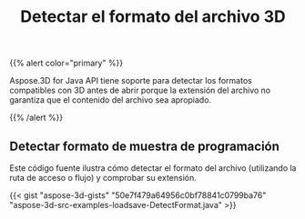 ﻿---
title: Detectar el formato del archivo 3D
type: docs
weight: 10
url: /es/java/detect-format-of-3d-file/
description: Aspose.3D for Java API tiene soporte para detectar los formatos compatibles con 3D antes de abrir porque la extensión del archivo no garantiza que el contenido del archivo sea apropiado.
---
{{% alert color="primary" %}} 

Aspose.3D for Java API tiene soporte para detectar los formatos compatibles con 3D antes de abrir porque la extensión del archivo no garantiza que el contenido del archivo sea apropiado.

{{% /alert %}} 
## **Detectar formato de muestra de programación**
Este código fuente ilustra cómo detectar el formato del archivo (utilizando la ruta de acceso o flujo) y comprobar su extensión.

{{< gist "aspose-3d-gists" "50e7f479a64956c0bf78841c0799ba76" "aspose-3d-src-examples-loadsave-DetectFormat.java" >}}




